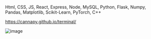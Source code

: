 Html, CSS, JS, React, Express, Node, MySQL,  Python, Flask, Numpy, Pandas, Matplotlib, Scikit-Learn, PyTorch, C++

https://cannapy.github.io/terminal/

![image](https://github.com/cannapy/Portfolio/assets/108376327/360979f1-7273-49f5-897b-e48abaefb993)

